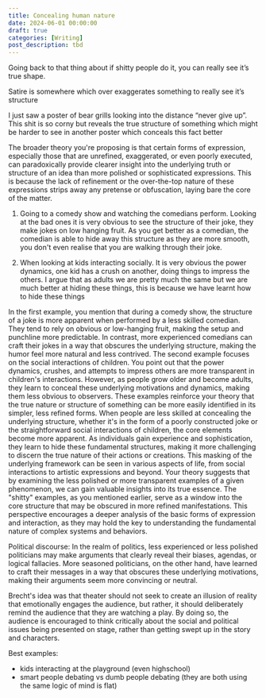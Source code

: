 ```yaml
---
title: Concealing human nature
date: 2024-06-01 00:00:00
draft: true
categories: [Writing]
post_description: tbd
---
```


Going back to that thing about if shitty people do it, you can really see it’s true shape.

Satire is somewhere which over exaggerates something to really see it’s structure

I just saw a poster of bear grills looking into the distance “never give up”. This shit is so corny but reveals the true structure of something which might be harder to see in another poster which conceals this fact better

The broader theory you're proposing is that certain forms of expression, especially those that are unrefined, exaggerated, or even poorly executed, can paradoxically provide clearer insight into the underlying truth or structure of an idea than more polished or sophisticated expressions. This is because the lack of refinement or the over-the-top nature of these expressions strips away any pretense or obfuscation, laying bare the core of the matter.

1. Going to a comedy show and watching the comedians perform. Looking at the bad ones it is very obvious to see the structure of their joke, they make jokes on low hanging fruit. As you get better as a comedian, the comedian is able to hide away this structure as they are more smooth, you don't even realise that you are walking through their joke.

2. When looking at kids interacting socially. It is very obvious the power dynamics, one kid has a crush on another, doing things to impress the others. I argue that as adults we are pretty much the same but we are much better at hiding these things, this is because we have learnt how to hide these things

In the first example, you mention that during a comedy show, the structure of a joke is more apparent when performed by a less skilled comedian. They tend to rely on obvious or low-hanging fruit, making the setup and punchline more predictable. In contrast, more experienced comedians can craft their jokes in a way that obscures the underlying structure, making the humor feel more natural and less contrived.
The second example focuses on the social interactions of children. You point out that the power dynamics, crushes, and attempts to impress others are more transparent in children's interactions. However, as people grow older and become adults, they learn to conceal these underlying motivations and dynamics, making them less obvious to observers.
These examples reinforce your theory that the true nature or structure of something can be more easily identified in its simpler, less refined forms. When people are less skilled at concealing the underlying structure, whether it's in the form of a poorly constructed joke or the straightforward social interactions of children, the core elements become more apparent.
As individuals gain experience and sophistication, they learn to hide these fundamental structures, making it more challenging to discern the true nature of their actions or creations. This masking of the underlying framework can be seen in various aspects of life, from social interactions to artistic expressions and beyond.
Your theory suggests that by examining the less polished or more transparent examples of a given phenomenon, we can gain valuable insights into its true essence. The "shitty" examples, as you mentioned earlier, serve as a window into the core structure that may be obscured in more refined manifestations.
This perspective encourages a deeper analysis of the basic forms of expression and interaction, as they may hold the key to understanding the fundamental nature of complex systems and behaviors.

Political discourse:
In the realm of politics, less experienced or less polished politicians may make arguments that clearly reveal their biases, agendas, or logical fallacies. More seasoned politicians, on the other hand, have learned to craft their messages in a way that obscures these underlying motivations, making their arguments seem more convincing or neutral.

Brecht's idea was that theater should not seek to create an illusion of reality that emotionally engages the audience, but rather, it should deliberately remind the audience that they are watching a play. By doing so, the audience is encouraged to think critically about the social and political issues being presented on stage, rather than getting swept up in the story and characters.

Best examples:

- kids interacting at the playground (even highschool)
- smart people debating vs dumb people debating (they are both using the same logic of mind is flat)
